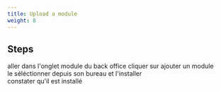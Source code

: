 ```yaml
---
title: Upload a module
weight: 8
---
```

## Steps

aller dans l'onglet module du back office cliquer sur ajouter un module\
le séléctionner depuis son bureau et l'installer\
constater qu'il est installé

